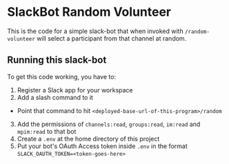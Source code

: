 # SlackBot Random Volunteer

This is the code for a simple slack-bot that when invoked with `/random-volunteer` will select a participant from that channel at random.

## Running this slack-bot

To get this code working, you have to:

1. Register a Slack app for your workspace
2. Add a slash command to it
  - Point that command to hit `<deployed-base-url-of-this-program>/random`
3. Add the permissions of `channels:read`, `groups:read`, `im:read` and `mpim:read` to that bot
4. Create a `.env` at the home directory of this project
5. Put your bot's OAuth Access token inside `.env` in the format `SLACK_OAUTH_TOKEN=<token-goes-here>`